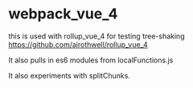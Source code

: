 # webpack_vue_4
this is used with rollup_vue_4 for testing tree-shaking
https://github.com/ajrothwell/rollup_vue_4

It also pulls in es6 modules from localFunctions.js

It also experiments with splitChunks.
